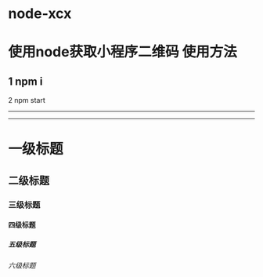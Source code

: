# node-xcx
使用node获取小程序二维码
使用方法
===
1 npm i
---
2 npm start
***

____


# 一级标题  
## 二级标题  
### 三级标题  
#### 四级标题  
##### 五级标题  
###### 六级标题 
